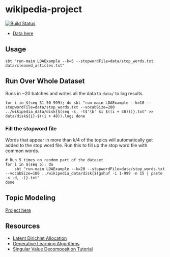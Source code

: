 # wikipedia-project
[![Build Status](https://travis-ci.org/comp541dm/wikipedia-project.svg?branch=master)](https://travis-ci.org/comp541dm/wikipedia-project)

  - [Data here](https://en.wikipedia.org/wiki/Wikipedia:Database_download)

## Usage
```
sbt "run-main LDAExample --k=5 --stopwordFile=data/stop_words.txt data/cleaned_articles.txt"
```

## Run Over Whole Dataset
Runs in ~20 batches and writes all the data to `data/` to log results.
```
for i in $(seq 51 50 999); do sbt "run-main LDAExample --k=10 --stopwordFile=data/stop_words.txt --vocabSize=200 ../wikipedia_data/disk{$(seq -s, -t$'\b' $i $((i + 48)))}.txt" >> data/disk${i}-$((i + 48)).log; done
```

### Fill the stopword file
Words that appear in more than k/4 of the topics will automatically get added to the stop word file. Run this to fill up the stop word file with common words.
```
# Run 5 times on random part of the dataset
for i in $(seq 5); do
    sbt "run-main LDAExample --k=20 --stopwordFile=data/stop_words.txt --vocabSize=100 ../wikipedia_data/disk{$(gshuf -i 1-999 -n 15 | paste -s -d, -)}.txt"
done
```

## Topic Modeling
[Project here](topic-modeling)

## Resources
  - [Latent Dirichlet Allocation](https://www.cs.princeton.edu/~blei/papers/BleiNgJordan2003.pdf)
  - [Generative Learning Algorithms](http://cs229.stanford.edu/notes/cs229-notes2.pdf)
  - [Singular Value Decomposition Tutorial](https://www.ling.ohio-state.edu/~kbaker/pubs/Singular_Value_Decomposition_Tutorial.pdf)
